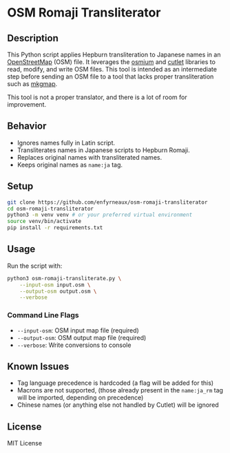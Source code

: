 # OSM Romaji Transliterator

## Description

This Python script applies Hepburn transliteration to Japanese names in an [OpenStreetMap](https://www.openstreetmap.org/) (OSM) file. It leverages the [osmium](https://pypi.org/project/osmium/) and [cutlet](https://github.com/polm/cutlet) libraries to read, modify, and write OSM files. This tool is intended as an intermediate step before sending an OSM file to a tool that lacks proper transliteration such as [mkgmap](https://www.mkgmap.org.uk/doc/index.html).

This tool is not a proper translator, and there is a lot of room for improvement.

## Behavior

- Ignores names fully in Latin script.
- Transliterates names in Japanese scripts to Hepburn Romaji.
- Replaces original names with transliterated names.
- Keeps original names as `name:ja` tag.

## Setup

```bash
git clone https://github.com/enfyrneaux/osm-romaji-transliterator
cd osm-romaji-transliterator
python3 -m venv venv # or your preferred virtual environment
source venv/bin/activate
pip install -r requirements.txt
```

## Usage

Run the script with:

```bash
python3 osm-romaji-transliterate.py \
    --input-osm input.osm \
    --output-osm output.osm \
    --verbose
```

### Command Line Flags

- `--input-osm`: OSM input map file (required)
- `--output-osm`: OSM output map file (required)
- `--verbose`: Write conversions to console

## Known Issues

- Tag language precedence is hardcoded (a flag will be added for this)
- Macrons are not supported, (those already present in the `name:ja_rm` tag will be imported, depending on precedence)
- Chinese names (or anything else not handled by Cutlet) will be ignored

## License

MIT License
